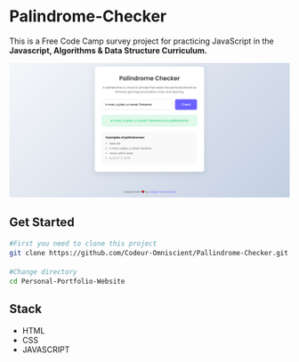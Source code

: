 # Palindrome-Checker

This is a Free Code Camp survey project for practicing JavaScript in the **Javascript, Algorithms & Data Structure Curriculum.**

![Home image](./Pallindrome-Screenshot.png)

## Get Started

```bash
#First you need to clone this project
git clone https://github.com/Codeur-Omniscient/Pallindrome-Checker.git

#Change directory
cd Personal-Portfolio-Website
```

## Stack

- HTML
- CSS
- JAVASCRIPT
